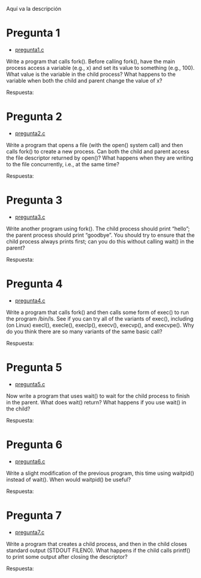 Aquí va la descripción
 
 
 # Pregunta 1
 * [pregunta1.c](pregunta1.c)
 
Write a program that calls fork(). Before calling fork(), have the
main process access a variable (e.g., x) and set its value to something (e.g., 100). What value is the variable in the child process?
What happens to the variable when both the child and parent change
the value of x?

Respuesta:

 # Pregunta 2
 * [pregunta2.c](pregunta2.c)

Write a program that opens a file (with the open() system call)
and then calls fork() to create a new process. Can both the child
and parent access the file descriptor returned by open()? What
happens when they are writing to the file concurrently, i.e., at the
same time?

Respuesta:


 # Pregunta 3
 * [pregunta3.c](pregunta3.c)
 
 Write another program using fork(). The child process should
print “hello”; the parent process should print “goodbye”. You should
try to ensure that the child process always prints first; can you do
this without calling wait() in the parent?

Respuesta:


 # Pregunta 4
 * [pregunta4.c](pregunta4.c)
 
  Write a program that calls fork() and then calls some form of
exec() to run the program /bin/ls. See if you can try all of the
variants of exec(), including (on Linux) execl(), execle(),
execlp(), execv(), execvp(), and execvpe(). Why do
you think there are so many variants of the same basic call?

Respuesta:


# Pregunta 5
* [pregunta5.c](pregunta5.c)

 Now write a program that uses wait() to wait for the child process
to finish in the parent. What does wait() return? What happens if
you use wait() in the child?

Respuesta:


# Pregunta 6
* [pregunta6.c](pregunta6.c)

 Write a slight modification of the previous program, this time using waitpid() instead of wait(). When would waitpid() be
useful?

Respuesta:


# Pregunta 7
* [pregunta7.c](pregunta7.c)

Write a program that creates a child process, and then in the child
closes standard output (STDOUT FILENO). What happens if the child
calls printf() to print some output after closing the descriptor?

Respuesta:
 
 
